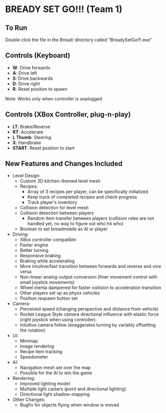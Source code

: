 # BREADY SET GO!!! (Team 1)

## To Run
Double click the file in the Bread/ directory called "BreadySetGo!!!.exe" 

## Controls (Keyboard)
- **W**: Drive forwards
- **A**: Drive left
- **S**: Drive backwards
- **D**: Drive right
- **R**: Reset position to spawn

Note: Works only when controller is unplugged

## Controls (XBox Controller, plug-n-play)
- **LT**: Brake/Reverse
- **RT**: Accelerate
- **L Thumb**: Steering
- **X**: Handbrake
- **START**: Reset position to start

## New Features and Changes Included
- Level Design:
  - Custom 3D kitchen-themed level mesh
  - Recipes:
    - Array of 3 recipes per player, can be specifically initialized
    - Keep track of completed recipes and check progress
    - Track player's inventory
  - Collision detection for level mesh
  - Collision detection between players
    - Random item transfer between players (collision roles are not handled yet, no way to figure out who hit who)
  - Boolean to set breadmobile as AI or player
- Driving:
  - XBox controller compatible
  - Faster engine
  - Better turning
  - Responsive braking
  - Braking while accelerating
  - More intuitive/fast transition between forwards and reverse and vice versa
  - Non-linear analog-output conversion (finer movement control with small joystick movements)
  - Wheel inertia dampened for faster collision to acceleration transition
  - Other players set up as physx vehicles
  - Position respawn button set
- Camera:
  - Perceived speed (changing perspective and distance from vehicle)
  - Rocket League Style camera directional influence with elastic force (right joystick when using controller)
  - Intuitive camera follow (exaggerates turning by variably offsetting the rotation)
- UI:
  - Minimap
  - Image rendering
  - Recipe item tracking
  - Speedometer
- AI:
  - Navigation mesh set over the map
  - Possible for the AI to win the game
- Rendering:
  - Improved lighting model
  - Multiple light casters (point and directional lighting)
  - Directional light shadow-mapping
- Other Changes:
  - Bugfix for objects flying when window is moved

<!-- ## IMPORTANT NOTES AND KNOWN BUGS:
- Player collision spams warnings (that don't break things yet) -->

